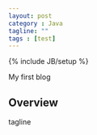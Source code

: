 ```yaml
---
layout: post
category : Java
tagline: ""
tags : [test]
---
```

{% include JB/setup %}

My first blog

## Overview
tagline
